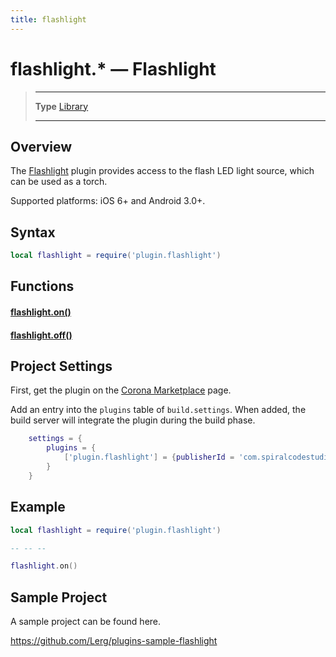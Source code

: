```yaml
---
title: flashlight
---
```

# flashlight.* &mdash; Flashlight

> --------------------- ------------------------------------------------------------------------------------------
> __Type__              [Library](https://docs.coronalabs.com/api/type/library.html)
> --------------------- ------------------------------------------------------------------------------------------

## Overview

The [Flashlight](https://marketplace.coronalabs.com/plugin/flashlight) plugin provides access to the flash LED light source, which can be used as a torch.

Supported platforms: iOS 6+ and Android 3.0+.

## Syntax
```lua
local flashlight = require('plugin.flashlight')
```
## Functions

#### [flashlight.on()](/plugin/flashlight/on)

#### [flashlight.off()](/plugin/flashlight/off)

## Project Settings

First, get the plugin on the [Corona Marketplace](https://marketplace.coronalabs.com/plugin/flashlight) page.

Add an entry into the `plugins` table of `build.settings`. When added, the build server will integrate the plugin during the build phase.

```lua
	settings = {
		plugins = {
			['plugin.flashlight'] = {publisherId = 'com.spiralcodestudio'}
		}
	}
```

## Example

```lua
local flashlight = require('plugin.flashlight')

-- -- --

flashlight.on()
```

## Sample Project

A sample project can be found here.

https://github.com/Lerg/plugins-sample-flashlight
